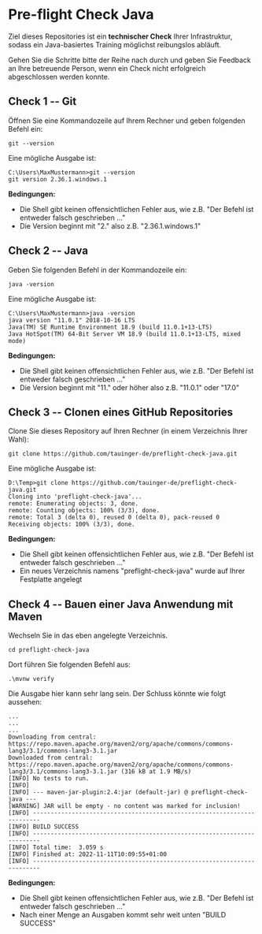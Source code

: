 # Pre-flight Check Java

Ziel dieses Repositories ist ein **technischer Check** Ihrer Infrastruktur, sodass ein Java-basiertes Training
möglichst reibungslos abläuft.

Gehen Sie die Schritte bitte der Reihe nach durch und geben Sie Feedback an Ihre betreuende Person, wenn ein Check 
nicht erfolgreich abgeschlossen werden konnte.

## Check 1 -- Git

Öffnen Sie eine Kommandozeile auf Ihrem Rechner und geben folgenden Befehl ein:

````shell
git --version
````

Eine mögliche Ausgabe ist:
````shell
C:\Users\MaxMustermann>git --version
git version 2.36.1.windows.1
````

**Bedingungen:**
- Die Shell gibt keinen offensichtlichen Fehler aus, wie z.B. "Der Befehl ist entweder falsch geschrieben ..."
- Die Version beginnt mit "2." also z.B. "2.36.1.windows.1"

## Check 2 -- Java

Geben Sie folgenden Befehl in der Kommandozeile ein:

````shell
java -version
````

Eine mögliche Ausgabe ist:
````shell
C:\Users\MaxMustermann>java -version
java version "11.0.1" 2018-10-16 LTS
Java(TM) SE Runtime Environment 18.9 (build 11.0.1+13-LTS)
Java HotSpot(TM) 64-Bit Server VM 18.9 (build 11.0.1+13-LTS, mixed mode)
````

**Bedingungen:**
- Die Shell gibt keinen offensichtlichen Fehler aus, wie z.B. "Der Befehl ist entweder falsch geschrieben ..."
- Die Version beginnt mit "11." oder höher also z.B. "11.0.1" oder "17.0"
 
## Check 3 -- Clonen eines GitHub Repositories

Clone Sie dieses Repository auf Ihren Rechner (in einem Verzeichnis Ihrer Wahl):

````shell
git clone https://github.com/tauinger-de/preflight-check-java.git
````

Eine mögliche Ausgabe ist:
````shell
D:\Temp>git clone https://github.com/tauinger-de/preflight-check-java.git
Cloning into 'preflight-check-java'...
remote: Enumerating objects: 3, done.
remote: Counting objects: 100% (3/3), done.
remote: Total 3 (delta 0), reused 0 (delta 0), pack-reused 0
Receiving objects: 100% (3/3), done.
````

**Bedingungen:**
- Die Shell gibt keinen offensichtlichen Fehler aus, wie z.B. "Der Befehl ist entweder falsch geschrieben ..."
- Ein neues Verzeichnis namens "preflight-check-java" wurde auf Ihrer Festplatte angelegt


## Check 4 -- Bauen einer Java Anwendung mit Maven

Wechseln Sie in das eben angelegte Verzeichnis.

````shell
cd preflight-check-java
````

Dort führen Sie folgenden Befehl aus:

````shell
.\mvnw verify
````

Die Ausgabe hier kann sehr lang sein. Der Schluss könnte wie folgt aussehen:

````shell
...
...
...
Downloading from central: https://repo.maven.apache.org/maven2/org/apache/commons/commons-lang3/3.1/commons-lang3-3.1.jar
Downloaded from central: https://repo.maven.apache.org/maven2/org/apache/commons/commons-lang3/3.1/commons-lang3-3.1.jar (316 kB at 1.9 MB/s)
[INFO] No tests to run.
[INFO]
[INFO] --- maven-jar-plugin:2.4:jar (default-jar) @ preflight-check-java ---
[WARNING] JAR will be empty - no content was marked for inclusion!
[INFO] ------------------------------------------------------------------------
[INFO] BUILD SUCCESS
[INFO] ------------------------------------------------------------------------
[INFO] Total time:  3.059 s
[INFO] Finished at: 2022-11-11T10:09:55+01:00
[INFO] ------------------------------------------------------------------------
````

**Bedingungen:**
- Die Shell gibt keinen offensichtlichen Fehler aus, wie z.B. "Der Befehl ist entweder falsch geschrieben ..."
- Nach einer Menge an Ausgaben kommt sehr weit unten "BUILD SUCCESS"
